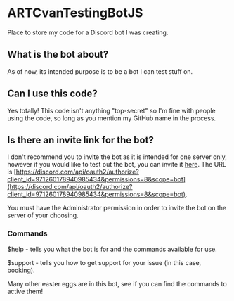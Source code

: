 # ARTCvanTestingBotJS
Place to store my code for a Discord bot I was creating.

## What is the bot about?
As of now, its intended purpose is to be a bot I can test stuff on.

## Can I use this code?
Yes totally! This code isn't anything "top-secret" so I'm fine with people using the code, so long as you mention my GitHub name in the process.

## Is there an invite link for the bot?
I don't recommend you to invite the bot as it is intended for one server only, however if you would like to test out the bot, you can invite it [here](https://discord.com/api/oauth2/authorize?client_id=971260178940985434&permissions=8&scope=bot). The URL is [https://discord.com/api/oauth2/authorize?client_id=971260178940985434&permissions=8&scope=bot](https://discord.com/api/oauth2/authorize?client_id=971260178940985434&permissions=8&scope=bot).

You must have the Administrator permission in order to invite the bot on the server of your choosing.

### Commands
$help - tells you what the bot is for and the commands available for use.

$support - tells you how to get support for your issue (in this case, booking).

Many other easter eggs are in this bot, see if you can find the commands to active them!
